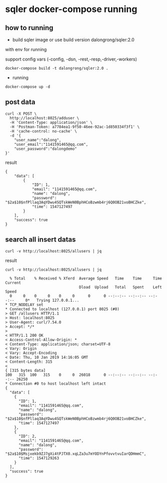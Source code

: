 # sqler docker-compose running

## how to running

* build sqler image or use build version dalongrong/sqler:2.0

with env for running

support config vars (-config, -dsn, -rest,-resp,-driver,-workers)

```code
docker-compose build -t dalongrong/sqler:2.0 .
```

* running

```code
docker-compose up -d
```

##  post data

```code
curl -X POST \
  http://localhost:8025/adduser \
  -H 'Content-Type: application/json' \
  -H 'Postman-Token: a7784ea1-9f50-46ee-92ac-1d850334f3f1' \
  -H 'cache-control: no-cache' \
  -d '{
	"user_name":"dalong",
	"user_email":"1141591465@qq.com",
	"user_password":"dalongdemo"
}'
```

result

```code
{
    "data": [
        {
            "ID": 1,
            "email": "1141591465@qq.com",
            "name": "dalong",
            "password": "$2a$10$nfPllaq3AqYDwu4SQTskWeN0BphHCoBzwmb4rj6Q0OB21voBHCZke",
            "time": 1547127497
        }
    ],
    "success": true
}
```

## search all insert datas

```code
curl -v http://localhost:8025/allusers | jq
```
result

```code
curl -v http://localhost:8025/allusers | jq

  % Total    % Received % Xferd  Average Speed   Time    Time     Time  Current
                                 Dload  Upload   Total   Spent    Left  Speed
  0     0    0     0    0     0      0      0 --:--:-- --:--:-- --:--:--     0*   Trying 127.0.0.1...
* TCP_NODELAY set
* Connected to localhost (127.0.0.1) port 8025 (#0)
> GET /allusers HTTP/1.1
> Host: localhost:8025
> User-Agent: curl/7.54.0
> Accept: */*
> 
< HTTP/1.1 200 OK
< Access-Control-Allow-Origin: *
< Content-Type: application/json; charset=UTF-8
< Vary: Origin
< Vary: Accept-Encoding
< Date: Thu, 10 Jan 2019 14:16:05 GMT
< Content-Length: 315
< 
{ [315 bytes data]
100   315  100   315    0     0  26018      0 --:--:-- --:--:-- --:--:-- 26250
* Connection #0 to host localhost left intact
{
  "data": [
    {
      "ID": 1,
      "email": "1141591465@qq.com",
      "name": "dalong",
      "password": "$2a$10$nfPllaq3AqYDwu4SQTskWeN0BphHCoBzwmb4rj6Q0OB21voBHCZke",
      "time": 1547127497
    },
    {
      "ID": 2,
      "email": "1141591465@qq.com",
      "name": "dalong",
      "password": "$2a$10$Msjxekb9ZJ7gXi4tPJTX0.xqLZa3u7mYODYnPfovvtvuIarQDHmmC",
      "time": 1547129263
    }
  ],
  "success": true
}

```
